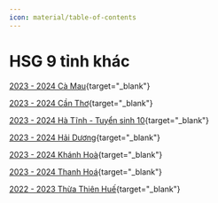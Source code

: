 ```yaml
---
icon: material/table-of-contents
---
```


# HSG 9 tỉnh khác

[2023 - 2024 Cà Mau](./2023-2024-camau.md){target="_blank"}

[2023 - 2024 Cần Thơ](./2023-2024-cantho.md){target="_blank"}

[2023 - 2024 Hà Tĩnh - Tuyển sinh 10](./2023-2024-hatinh-ts10.md){target="_blank"}

[2023 - 2024 Hải Dương](./2023-2024-haiduong.md){target="_blank"}

[2023 - 2024 Khánh Hoà](./2023-2024-khanhhoa.md){target="_blank"}

[2023 - 2024 Thanh Hoá](./2023-2024-thanhhoa.md){target="_blank"}

[2022 - 2023 Thừa Thiên Huế](./2022-2023-thuathienhue.md){target="_blank"}